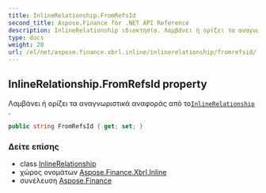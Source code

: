 ```yaml
---
title: InlineRelationship.FromRefsId
second_title: Aspose.Finance for .NET API Reference
description: InlineRelationship ιδιοκτησία. Λαμβάνει ή ορίζει τα αναγνωριστικά αναφοράς από τοInlineRelationship .
type: docs
weight: 20
url: /el/net/aspose.finance.xbrl.inline/inlinerelationship/fromrefsid/
---
```

## InlineRelationship.FromRefsId property

Λαμβάνει ή ορίζει τα αναγνωριστικά αναφοράς από το[`InlineRelationship`](../) .

```csharp
public string FromRefsId { get; set; }
```

### Δείτε επίσης

* class [InlineRelationship](../)
* χώρος ονομάτων [Aspose.Finance.Xbrl.Inline](../../inlinerelationship/)
* συνέλευση [Aspose.Finance](../../../)


